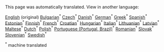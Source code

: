 
<!--- THIS IS A SUPER UNIQUE IDENTIFIER -->

This page was automatically translated. View in another language:

[English](../en/test) (original) [Bulgarian](../bg/test)<sup>\*</sup> [Czech](../cs/test)<sup>\*</sup> [Danish](../da/test)<sup>\*</sup> [German](../de/test)<sup>\*</sup> [Greek](../el/test)<sup>\*</sup> [Spanish](../es/test)<sup>\*</sup> [Estonian](../et/test)<sup>\*</sup> [Finnish](../fi/test)<sup>\*</sup> [French](../fr/test)<sup>\*</sup>  [Croatian](../hr/test)<sup>\*</sup> [Hungarian](../hu/test)<sup>\*</sup> [Italian](../it/test)<sup>\*</sup> [Lithuanian](../lt/test)<sup>\*</sup> [Latvian](../lv/test)<sup>\*</sup> [Maltese](../mt/test)<sup>\*</sup> [Dutch](../nl/test)<sup>\*</sup> [Polish](../pl/test)<sup>\*</sup> [Portuguese (Portugal, Brazil)](../pt/test)<sup>\*</sup> [Romanian](../ro/test)<sup>\*</sup> [Slovak](../sk/test)<sup>\*</sup> [Slovenian](../sl/test)<sup>\*</sup> [Swedish](../sv/test)<sup>\*</sup> 

<sup>\*</sup> machine translated
